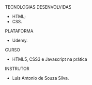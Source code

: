 TECNOLOGIAS DESENVOLVIDAS
- HTML;
- CSS.

PLATAFORMA
- Udemy.

CURSO
- HTML5, CSS3 e Javascript na prática

INSTRUTOR
- Luis Antonio de Souza Silva.